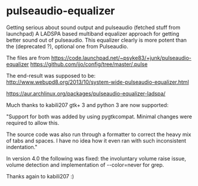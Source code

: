 # pulseaudio-equalizer
Getting serious about sound output and pulseaudio (fetched stuff from launchpad)
A LADSPA based multiband equalizer approach for getting better sound out of pulseaudio. This equalizer clearly is more potent than the (deprecated ?), optional one from Pulseaudio.


The files are from 
https://code.launchpad.net/~psyke83/+junk/pulseaudio-equalizer
https://github.com/jjo/config/tree/master/.pulse

The end-result was supposed to be:
http://www.webupd8.org/2013/10/system-wide-pulseaudio-equalizer.html

https://aur.archlinux.org/packages/pulseaudio-equalizer-ladspa/


Much thanks to kabili207 gtk+ 3 and python 3 are now supported:

"Support for both was added by using pygtkcompat. Minimal changes
were required to allow this.

The source code was also run through a formatter to correct the
heavy mix of tabs and spaces. I have no idea how it even ran with
such inconsistent indentation."

In version 4.0 the following was fixed: the involuntary volume raise issue,
volume detection and implementation of --color=never for grep.

Thanks again to kabili207 :)
